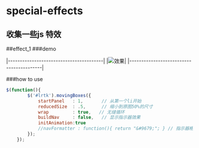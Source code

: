 special-effects
=============

收集一些js 特效
-----------------

##effect_1
###demo

|----------------------------------------|
|![效果]('/effect_1/images/effect_1.png')|
|-----------------------------------------|
 
###how to use
```javascript
$(function(){
		$('#lrtk').movingBoxes({
			startPanel   : 1,       // 从第一个li开始
			reducedSize  : .5,      // 缩小到原图50%的尺寸
			wrap         : true,   // 无缝循环
			buildNav     : false,	// 显示指示器效果
            initAnimation:true
			//navFormatter : function(){ return "&#9679;"; } // 指示器格式，为空即会显示123
		});
	});
